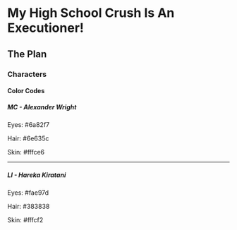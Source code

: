 # My High School Crush Is An Executioner!
## The Plan
### Characters
#### Color Codes
##### MC - Alexander Wright
Eyes: #6a82f7

Hair: #6e635c

Skin: #fffce6

---
##### LI - Hareka Kiratani
Eyes: #fae97d

Hair: #383838

Skin: #fffcf2
